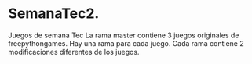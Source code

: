 # SemanaTec2.
Juegos de semana Tec
La rama master contiene 3 juegos originales de freepythongames.
Hay una rama para cada juego.
Cada rama contiene 2 modificaciones diferentes de los juegos.
